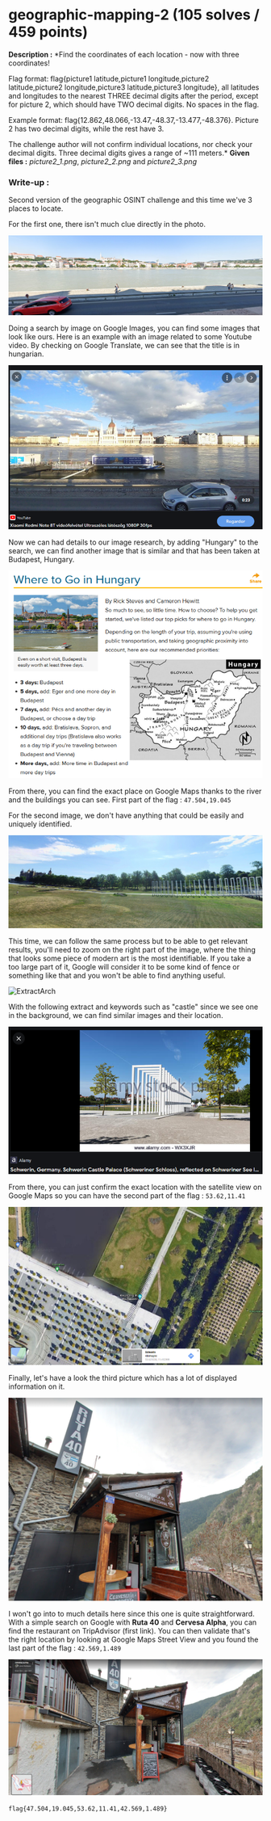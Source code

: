 # geographic-mapping-2 (105 solves / 459 points)
**Description :** *Find the coordinates of each location - now with three coordinates!

Flag format: flag{picture1 latitude,picture1 longitude,picture2 latitude,picture2 longitude,picture3 latitude,picture3 longitude}, all latitudes and longitudes to the nearest THREE decimal digits after the period, except for picture 2, which should have TWO decimal digits. No spaces in the flag.

Example format: flag{12.862,48.066,-13.47,-48.37,-13.477,-48.376}. Picture 2 has two decimal digits, while the rest have 3.

The challenge author will not confirm individual locations, nor check your decimal digits. Three decimal digits gives a range of ~111 meters.*
**Given files :** *picture2_1.png*, *picture2_2.png* and *picture2_3.png*

### Write-up :
Second version of the geographic OSINT challenge and this time we've 3 places to locate.

For the first one, there isn't much clue directly in the photo.

![Pict1](images/picture2_1.png)

Doing a search by image on Google Images, you can find some images that look like ours. Here is an example with an image related to some Youtube video. By checking on Google Translate, we can see that the title is in hungarian.

![Hung](images/hungarian.png)

Now we can had details to our image research, by adding "Hungary" to the search, we can find another image that is similar and that has been taken at Budapest, Hungary.

![Budapest](images/budapest.png)

From there, you can find the exact place on Google Maps thanks to the river and the buildings you can see. First part of the flag : `47.504,19.045`

For the second image, we don't have anything that could be easily and uniquely identified.

![Pict2](images/picture2_2.png)

This time, we can follow the same process but to be able to get relevant results, you'll need to zoom on the right part of the image, where the thing that looks some piece of modern art is the most identifiable. If you take a too large part of it, Google will consider it to be some kind of fence or something like that and you won't be able to find anything useful.

![ExtractArch](images/extractarches.png)

With the following extract and keywords such as "castle" since we see one in the background, we can find similar images and their location.

![SimilarPict](images/similarpict.png)

From there, you can just confirm the exact location with the satellite view on Google Maps so you can have the second part of the flag : `53.62,11.41`

![Schwering](images/schwerin.png)

Finally, let's have a look the third picture which has a lot of displayed information on it.

![Pict3](images/picture2_3.png)

I won't go into to much details here since this one is quite straightforward. With a simple search on Google with **Ruta 40** and **Cervesa Alpha**, you can find the restaurant on TripAdvisor (first link). You can then validate that's the right location by looking at Google Maps Street View and you found the last part of the flag : `42.569,1.489`

![Alpha](images/alpha.png)

`flag{47.504,19.045,53.62,11.41,42.569,1.489}`